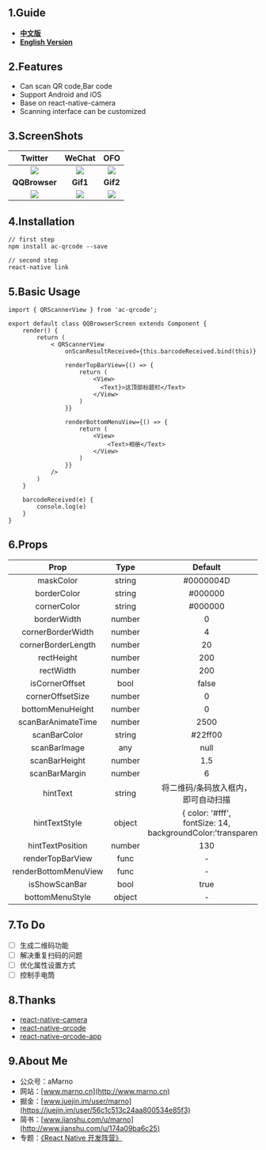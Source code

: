 ## 1.Guide

- [**中文版**](https://github.com/MarnoDev/AC-QRCodeScanner-RN/blob/master/README_CN.md)
- [**English Version**](https://github.com/MarnoDev/AC-QRCodeScanner-RN/blob/master/README.md)

## 2.Features

- Can scan QR code,Bar code
- Support Android and iOS
- Base on react-native-camera
- Scanning interface can be customized

## 3.ScreenShots

|Twitter|WeChat|OFO|
|:--:|:--:|:--:|
|![](https://github.com/MarnoDev/AC-QRCodeScanner-RN/blob/master/screenshots/twitter.png)|![](https://github.com/MarnoDev/AC-QRCodeScanner-RN/blob/master/screenshots/wechat.png)|![](https://github.com/MarnoDev/AC-QRCodeScanner-RN/blob/master/screenshots/ofo.png)|
|**QQBrowser**|**Gif1**|**Gif2**|
|![](https://github.com/MarnoDev/AC-QRCodeScanner-RN/blob/master/screenshots/qqbrowser.png)|![](https://github.com/MarnoDev/AC-QRCodeScanner-RN/blob/master/screenshots/demo1.gif)|![](https://github.com/MarnoDev/AC-QRCodeScanner-RN/blob/master/screenshots/demo2.gif)||


## 4.Installation
```
// first step
npm install ac-qrcode --save

// second step
react-native link
```
## 5.Basic Usage
```
import { QRScannerView } from 'ac-qrcode';

export default class QQBrowserScreen extends Component {
    render() {
        return (
            < QRScannerView
                onScanResultReceived={this.barcodeReceived.bind(this)}

                renderTopBarView={() => {
                    return (
                        <View>
                          <Text}>这顶部标题栏</Text>
                        </View>
                    )
                }}

                renderBottomMenuView={() => {
                    return (
                        <View>
                            <Text>相册</Text>
                        </View>
                    )
                }}
            />
        )
    }

    barcodeReceived(e) {
        console.log(e)
    }
}
```
## 6.Props

|Prop|Type|Default|Optional|Description|
|:--:|:--:|:--:|:--:|:--:|
|maskColor|string|#0000004D|-|-|
|borderColor|string|#000000|-|-|
|cornerColor|string|#000000|-|-|
|borderWidth|number|0|-|-|
|cornerBorderWidth|number|4|-|-|
|cornerBorderLength|number|20|-|-|
|rectHeight|number|200|||
|rectWidth|number|200|||
|isCornerOffset|bool|false|||
|cornerOffsetSize|number|0|||
|bottomMenuHeight|number|0|||
|scanBarAnimateTime|number|2500|||
|scanBarColor|string|#22ff00|||
|scanBarImage|any|null|||
|scanBarHeight|number|1.5|||
|scanBarMargin|number|6|||
|hintText|string|将二维码/条码放入框内，</br>即可自动扫描|-|-|
|hintTextStyle|object|{ color: '#fff', </br>fontSize: 14,</br>backgroundColor:'transparent'}|-|-|
|hintTextPosition|number|130|-|-|
|renderTopBarView|func|-|-|-|
|renderBottomMenuView|func|-|-|-|
|isShowScanBar|bool|true|-|-|
|bottomMenuStyle|object|-|-|-|


## 7.To Do

- [ ] 生成二维码功能
- [ ] 解决重复扫码的问题
- [ ] 优化属性设置方式
- [ ] 控制手电筒

## 8.Thanks

- [react-native-camera](https://github.com/lwansbrough/react-native-camera)
- [react-native-qrcode](https://github.com/cssivision/react-native-qrcode)
- [react-native-qrcode-app](https://github.com/insiderdev/react-native-qrcode-app)

## 9.About Me

- 公众号：aMarno
- 网站：[www.marno.cn](http://www.marno.cn)
- 掘金：[www.juejin.im/user/marno](https://juejin.im/user/56c1c513c24aa800534e85f3)
- 简书：[www.jianshu.com/u/marno](http://www.jianshu.com/u/174a09ba6c25)
- 专题：[《React Native 开发阵营》](http://www.jianshu.com/c/b4ce1d706d1f)
